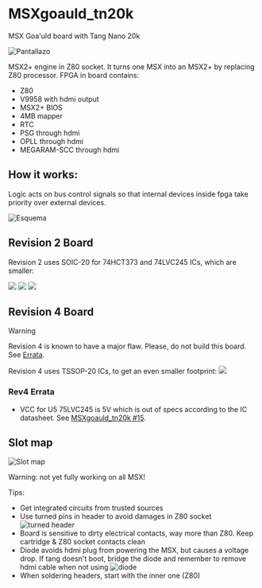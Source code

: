 # MSXgoauld_tn20k
MSX Goa'uld board with Tang Nano 20k

![Pantallazo](/pantallazo.jpg)

MSX2+ engine in Z80 socket. It turns one MSX into an MSX2+ by replacing Z80 processor. FPGA in board contains: 
* Z80
* V9958 with hdmi output
* MSX2+ BIOS
* 4MB mapper
* RTC
* PSG through hdmi
* OPLL through hdmi
* MEGARAM-SCC through hdmi

## How it works:
Logic acts on bus control signals so that internal devices inside fpga take priority over external devices. 

![Esquema](/esquema.png)

## Revision 2 Board

Revision 2 uses SOIC-20 for 74HCT373 and 74LVC245 ICs, which are smaller:

![](/kicad/v2/v2_real.jpg)
![](/kicad/v2/V2_FRONT.png)
![](/kicad/v2/V2_BACK.png)

## Revision 4 Board

> [!WARNING]
> Revision 4 is known to have a major flaw. Please, do not build this board. See [Errata](#rev4-errata).
> 

Revision 4 uses TSSOP-20 ICs, to get an even smaller footprint:
![](/kicad/v4/image/IMG_20240824_114309792.jpg)

### Rev4 Errata

* VCC for U5 75LVC245 is 5V which is out of specs according to the IC datasheet. See [MSXgoauld_tn20k #15](https://github.com/jabadiagm/MSXgoauld_tn20k/issues/15).

## Slot map

![Slot map](/mapa_slots3.png)

Warning: not yet fully working on all MSX!

Tips:
* Get integrated circuits from trusted sources
* Use turned pins in header to avoid damages in Z80 socket
![turned header](/torneados.jpg)
* Board is sensitive to dirty electrical contacts, way more than Z80. Keep cartridge & Z80 socket contacts clean
* Diode avoids hdmi plug from powering the MSX, but causes a voltage drop. If tang doesn't boot, bridge the diode and remember to remove hdmi cable when not using
![diode](/diodo.jpg)
* When soldering headers, start with the inner one (Z80)